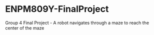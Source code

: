# ENPM809Y-FinalProject
Group 4 Final Project - A robot navigates through a maze to reach the center of the maze
